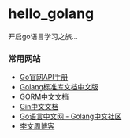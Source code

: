 # hello_golang
开启go语言学习之旅...

### 常用网站
* <a href="https://golang.google.cn/pkg/" target="_blank">Go官网API手册</a>
* <a href="https://studygolang.com/pkgdoc" target="_blank">Golang标准库文档中文版</a>
* <a href="https://gorm.io/zh_CN/docs/" target="_blank">GORM中文文档</a>
* <a href="https://gin-gonic.com/#" target="_blank">Gin中文文档</a>
* <a href="https://studygolang.com/" target="_blank">Go语言中文网 - Golang中文社区</a>
* <a href="https://www.liwenzhou.com/" target="_blank">李文周博客</a>
